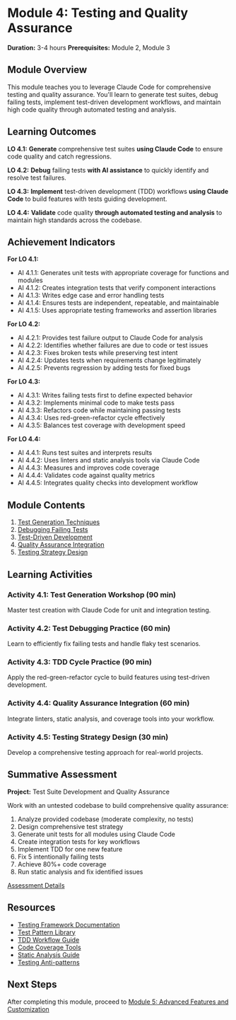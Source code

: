 # Module 4: Testing and Quality Assurance

**Duration:** 3-4 hours
**Prerequisites:** Module 2, Module 3

## Module Overview

This module teaches you to leverage Claude Code for comprehensive testing and quality assurance. You'll learn to generate test suites, debug failing tests, implement test-driven development workflows, and maintain high code quality through automated testing and analysis.

## Learning Outcomes

**LO 4.1:** **Generate** comprehensive test suites **using Claude Code** to ensure code quality and catch regressions.

**LO 4.2:** **Debug** failing tests **with AI assistance** to quickly identify and resolve test failures.

**LO 4.3:** **Implement** test-driven development (TDD) workflows **using Claude Code** to build features with tests guiding development.

**LO 4.4:** **Validate** code quality **through automated testing and analysis** to maintain high standards across the codebase.

## Achievement Indicators

**For LO 4.1:**
- AI 4.1.1: Generates unit tests with appropriate coverage for functions and modules
- AI 4.1.2: Creates integration tests that verify component interactions
- AI 4.1.3: Writes edge case and error handling tests
- AI 4.1.4: Ensures tests are independent, repeatable, and maintainable
- AI 4.1.5: Uses appropriate testing frameworks and assertion libraries

**For LO 4.2:**
- AI 4.2.1: Provides test failure output to Claude Code for analysis
- AI 4.2.2: Identifies whether failures are due to code or test issues
- AI 4.2.3: Fixes broken tests while preserving test intent
- AI 4.2.4: Updates tests when requirements change legitimately
- AI 4.2.5: Prevents regression by adding tests for fixed bugs

**For LO 4.3:**
- AI 4.3.1: Writes failing tests first to define expected behavior
- AI 4.3.2: Implements minimal code to make tests pass
- AI 4.3.3: Refactors code while maintaining passing tests
- AI 4.3.4: Uses red-green-refactor cycle effectively
- AI 4.3.5: Balances test coverage with development speed

**For LO 4.4:**
- AI 4.4.1: Runs test suites and interprets results
- AI 4.4.2: Uses linters and static analysis tools via Claude Code
- AI 4.4.3: Measures and improves code coverage
- AI 4.4.4: Validates code against quality metrics
- AI 4.4.5: Integrates quality checks into development workflow

## Module Contents

1. [Test Generation Techniques](./1-test-generation.md)
2. [Debugging Failing Tests](./2-test-debugging.md)
3. [Test-Driven Development](./3-tdd-workflow.md)
4. [Quality Assurance Integration](./4-qa-integration.md)
5. [Testing Strategy Design](./5-testing-strategy.md)

## Learning Activities

### Activity 4.1: Test Generation Workshop (90 min)
Master test creation with Claude Code for unit and integration testing.

### Activity 4.2: Test Debugging Practice (60 min)
Learn to efficiently fix failing tests and handle flaky test scenarios.

### Activity 4.3: TDD Cycle Practice (90 min)
Apply the red-green-refactor cycle to build features using test-driven development.

### Activity 4.4: Quality Assurance Integration (60 min)
Integrate linters, static analysis, and coverage tools into your workflow.

### Activity 4.5: Testing Strategy Design (30 min)
Develop a comprehensive testing approach for real-world projects.

## Summative Assessment

**Project:** Test Suite Development and Quality Assurance

Work with an untested codebase to build comprehensive quality assurance:
1. Analyze provided codebase (moderate complexity, no tests)
2. Design comprehensive test strategy
3. Generate unit tests for all modules using Claude Code
4. Create integration tests for key workflows
5. Implement TDD for one new feature
6. Fix 5 intentionally failing tests
7. Achieve 80%+ code coverage
8. Run static analysis and fix identified issues

[Assessment Details](./assessment.md)

## Resources

- [Testing Framework Documentation](./resources/testing-frameworks.md)
- [Test Pattern Library](./resources/test-patterns.md)
- [TDD Workflow Guide](./resources/tdd-guide.md)
- [Code Coverage Tools](./resources/coverage-tools.md)
- [Static Analysis Guide](./resources/static-analysis.md)
- [Testing Anti-patterns](./resources/testing-antipatterns.md)

## Next Steps

After completing this module, proceed to [Module 5: Advanced Features and Customization](../5-advanced-features/README.md)
